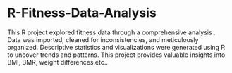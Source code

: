 # R-Fitness-Data-Analysis
This R project explored fitness data through a comprehensive analysis . Data was imported, cleaned for inconsistencies, and meticulously organized. Descriptive statistics and visualizations were generated using R to uncover trends and patterns. This project provides valuable insights into BMI, BMR, weight differences,etc..
